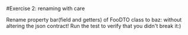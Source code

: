 #Exercise 2: renaming with care

Rename property bar(field and getters) of FooDTO class to baz: without altering the json contract!
Run the test to verify that you didn't break it:)
